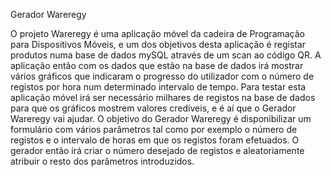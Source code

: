 Gerador Wareregy

O projeto Wareregy é uma aplicação móvel da cadeira de Programação para Dispositivos Móveis, e um dos objetivos desta aplicação é registar produtos numa base de dados mySQL através de um scan ao código QR. A aplicação então com os dados que estão na base de dados irá mostrar vários gráficos que indicaram o progresso do utilizador com o número de registos por hora num determinado intervalo de tempo.
Para testar esta aplicação móvel irá ser necessário milhares de registos na base de dados para que os gráficos mostrem valores credíveis, e é aí que o Gerador Wareregy vai ajudar.
O objetivo do Gerador Wareregy é disponibilizar um formulário com vários parâmetros tal como por exemplo o número de registos e o intervalo de horas em que os registos foram efetuados. O gerador então irá criar o número desejado de registos e aleatoriamente atribuir o resto dos parâmetros introduzidos.
